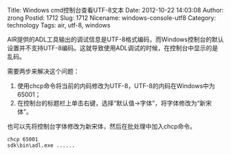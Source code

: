 Title: Windows cmd控制台查看UTF-8文本
Date: 2012-10-22 14:03:08
Author: zrong
Postid: 1712
Slug: 1712
Nicename: windows-console-utf8
Category: technology
Tags: air, utf-8, windows

AIR提供的ADL工具输出的调试信息是UTF-8格式编码，而Windows控制台的默认设置并不支持UTF-8编码。这就导致使用ADL调试的时候，在控制台中显示的是乱码。

需要两步来解决这个问题：

1.  使用chcp命令将当前的内码修改为UTF-8，UTF-8的内码在Windows中为65001；
2.  在控制台的标题栏上单击右键，选择“默认值-\>字体”，将字体修改为“新宋体”。

也可以先将控制台字体修改为新宋体，然后在批处理中加入chcp命令。

    chcp 65001
    sdk\bin\adl.exe ......
